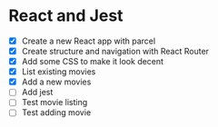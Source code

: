 # React and Jest

* [x] Create a new React app with parcel
* [x] Create structure and navigation with React Router
* [x] Add some CSS to make it look decent
* [x] List existing movies
* [x] Add a new movies
* [ ] Add jest
* [ ] Test movie listing
* [ ] Test adding movie
